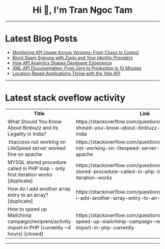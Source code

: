 <h1 align="center">Hi 👋, I'm Tran Ngoc Tam</h1>

---

# Latest Blog Posts 
<!-- BLOG-POST-LIST:START -->
- [Monitoring API Usage Across Versions: From Chaos to Control](https://dev.to/zuplo/monitoring-api-usage-across-versions-from-chaos-to-control-54ed)
- [Block Spam Signups with Zuplo and Your Identity Providers](https://dev.to/zuplo/block-spam-signups-with-zuplo-and-your-identity-providers-1bp3)
- [How API Analytics Shapes Developer Experience](https://dev.to/zuplo/how-api-analytics-shapes-developer-experience-3edh)
- [XML API Documentation: From Zero to Production in 10 Minutes](https://dev.to/zuplo/xml-api-documentation-from-zero-to-production-in-10-minutes-3npg)
- [Location-Based Applications Thrive with the Yelp API](https://dev.to/zuplo/location-based-applications-thrive-with-the-yelp-api-2p7b)
<!-- BLOG-POST-LIST:END -->

---

# Latest stack oveflow activity
<table>
  <tr><th>Title</th><th>Link</th></tr>
  <!-- STACKOVERFLOW:START --><tr><td>What Should You Know About Binbuzz and Its Legality in India?</td><td>https://stackoverflow.com/questions/79755337/what-should-you-know-about-binbuzz-and-its-legality-in-india</td></tr><tr><td>.htaccess not working on LiteSpeed server worked fine on apache</td><td>https://stackoverflow.com/questions/79755253/htaccess-not-working-on-litespeed-server-worked-fine-on-apache</td></tr><tr><td>MYSQL stored procedure called in PHP loop - only first iteration works [duplicate]</td><td>https://stackoverflow.com/questions/79754880/mysql-stored-procedure-called-in-php-loop-only-first-iteration-works</td></tr><tr><td>How do I add another array entry to an array? [duplicate]</td><td>https://stackoverflow.com/questions/79754717/how-do-i-add-another-array-entry-to-an-array</td></tr><tr><td>How to speed up Mailchimp campaign/recipient/activity import in PHP &lpar;currently ~4 hours&rpar; [closed]</td><td>https://stackoverflow.com/questions/79754656/how-to-speed-up-mailchimp-campaign-recipient-activity-import-in-php-currently</td></tr><!-- STACKOVERFLOW:END -->
</table>

---


